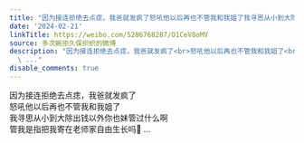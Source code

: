 ```yaml
---
title: "因为接连拒绝去点痣，我爸就发疯了怒吼他以后再也不管我和我姐了我寻思从小到大除出钱以外你也妹管过什么啊管我是指把我寄在老师家自由生长吗\U0001F914️"
date: '2024-02-21'
linkTitle: https://weibo.com/5286768287/O1CeV8oMV
source: 多次婉拒久保织织的微博
description: "因为接连拒绝去点痣，我爸就发疯了<br>怒吼他以后再也不管我和我姐了<br>我寻思从小到大除出钱以外你也妹管过什么啊<br>管我是指把我寄在老师家自由生长吗\U0001F914️
  \ ..."
disable_comments: true
---
```

因为接连拒绝去点痣，我爸就发疯了<br>怒吼他以后再也不管我和我姐了<br>我寻思从小到大除出钱以外你也妹管过什么啊<br>管我是指把我寄在老师家自由生长吗🤔️  ...